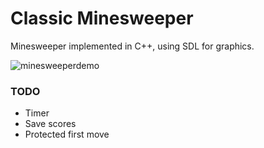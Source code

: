#  Classic Minesweeper

Minesweeper implemented in C++, using SDL for graphics.

![minesweeperdemo](https://user-images.githubusercontent.com/88731772/162626225-44eb3e1c-f02a-49d0-8629-c9b8e00e160a.png)

### TODO
- Timer
- Save scores
- Protected first move
